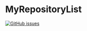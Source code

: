 # MyRepositoryList

<a href="https://github.com/Filipey/MyRepositoryList/issues"><img alt="GitHub issues" src="https://img.shields.io/github/issues/Filipey/MyRepositoryList"></a>
